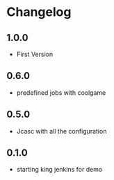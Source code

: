 # Changelog

## 1.0.0

* First Version

## 0.6.0

* predefined jobs with coolgame

## 0.5.0 

* Jcasc with all the configuration

## 0.1.0 

* starting king jenkins for demo


